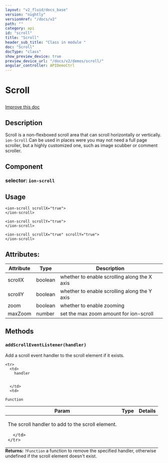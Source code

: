 ```yaml
---
layout: "v2_fluid/docs_base"
version: "nightly"
versionHref: "/docs/v2"
path: ""
category: api
id: "scroll"
title: "Scroll"
header_sub_title: "Class in module "
doc: "Scroll"
docType: "class"
show_preview_device: true
preview_device_url: "/docs/v2/demos/scroll/"
angular_controller: APIDemoCtrl 
---
```










<h1 class="api-title">


Scroll






</h1>

<a class="improve-v2-docs" href='http://github.com/driftyco/ionic/edit/2.0/ionic/components/scroll/scroll.ts#L7'>
Improve this doc
</a>






<!-- description -->
<h2>Description</h2>

<p>Scroll is a non-flexboxed scroll area that can scroll horizontally or vertically. <code>ion-Scroll</code> Can be used in places were you may not need a full page scroller, but a highly customized one, such as image scubber or comment scroller.</p>


<h2>Component</h2>
<h3>selector: <code>ion-scroll</code></h3>
<!-- @usage tag -->

<h2>Usage</h2>

<pre><code class="lang-html">&lt;ion-scroll scrollX=&quot;true&quot;&gt;
&lt;/ion-scroll&gt;

&lt;ion-scroll scrollY=&quot;true&quot;&gt;
&lt;/ion-scroll&gt;

&lt;ion-scroll scrollX=&quot;true&quot; scrollY=&quot;true&quot;&gt;
&lt;/ion-scroll&gt;
</code></pre>




<!-- @property tags -->

<h2>Attributes:</h2>
<table class="table" style="margin:0;">
<thead>
<tr>
<th>Attribute</th>




















<th>Type</th>


<th>Description</th>
</tr>
</thead>
<tbody>

<tr>
<td>
scrollX
</td>


<td>
boolean
</td>


<td>
whether to enable scrolling along the X axis
</td>
</tr>

<tr>
<td>
scrollY
</td>


<td>
boolean
</td>


<td>
whether to enable scrolling along the Y axis
</td>
</tr>

<tr>
<td>
zoom
</td>


<td>
boolean
</td>


<td>
whether to enable zooming
</td>
</tr>

<tr>
<td>
maxZoom
</td>


<td>
number
</td>


<td>
set the max zoom amount for ion-scroll
</td>
</tr>

</tbody>
</table>


<!-- methods on the class -->

<h2>Methods</h2>

<div id="addScrollEventListener"></div>

<h3>
<code>addScrollEventListener(handler)</code>
  

</h3>

Add a scroll event handler to the scroll element if it exists.


<table class="table param-table" style="margin:0;">
  <thead>
    <tr>
      <th>Param</th>
      <th>Type</th>
      <th>Details</th>
    </tr>
  </thead>
  <tbody>
    
    <tr>
      <td>
        handler
        
        
      </td>
      <td>
        
  <code>Function</code>
      </td>
      <td>
        <p>The scroll handler to add to the scroll element.</p>

        
      </td>
    </tr>
    
  </tbody>
</table>





<div class="return-value">
<i class="icon ion-arrow-return-left"></i>
<b>Returns:</b> 
  <code>?Function</code> a function to remove the specified handler, otherwise
undefined if the scroll element doesn't exist.
</div>


<!-- related link --><!-- end content block -->


<!-- end body block -->


